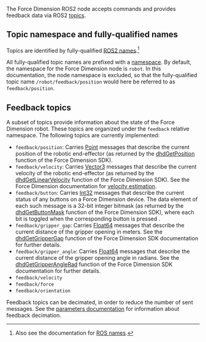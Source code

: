 <!-- License

Copyright 2022-2023 Neuromechatronics Lab, Carnegie Mellon University (a.whit)

Created by: a. whit. (nml@whit.contact)

This Source Code Form is subject to the terms of the Mozilla Public
License, v. 2.0. If a copy of the MPL was not distributed with this
file, You can obtain one at https://mozilla.org/MPL/2.0/.
-->

The Force Dimension ROS2 node accepts commands and provides feedback data via 
ROS2 [topics][ros_topics].

## Topic namespace and fully-qualified names

Topics are identified by fully-qualified 
[ROS2 names][ros2_name_constraints].[^ros_names]

[^ros_names]: Also see the documentation for [ROS names][ros_names].

All fully-qualified topic names are prefixed with a 
[namespace](namespace.md). By default, the namespace for the 
Force Dimension node is ``robot``. In this documentation, the node namespace is 
excluded, so that the fully-qualified topic name ``/robot/feedback/position`` 
would here be referred to as ``feedback/position``.

## Feedback topics

A subset of topics provide information about the state of the Force Dimension 
robot. These topics are organized under the ``feedback`` relative namespace. 
The following topics are currently implemented:

* ``feedback/position``: Carries [Point][geometry_msgs_point] messages that 
  describe the current position of the robotic end-effector (as returned by the 
  [dhdGetPosition] function of the Force Dimension SDK).
* ``feedback/velocity``: Carries [Vector3][geometry_msgs_vector3] messages that 
  describe the current velocity of the robotic end-effector (as returned by the 
  [dhdGetLinearVelocity] function of the Force Dimension SDK). See the 
  Force Dimension documentation for 
  [velocity estimation][fd_velocity_estimation].
* ``feedback/button``: Carries [Int32][example_interfaces_int32] messages that 
  describe the current status of any buttons on a Force Dimension device. The 
  data element of each such message is a 32-bit integer bitmask (as returned by 
  the [dhdGetButtonMask] function of the Force Dimension SDK), where each bit 
  is toggled when the corresponding button is pressed .
* ``feedback/gripper_gap``: Carries [Float64][example_interfaces.float64] 
  messages that describe the current distance of the gripper opening in meters. 
  See the [dhdGetGripperGap] function of the Force Dimension SDK documentation 
  for further details.
* ``feedback/gripper_angle``: Carries [Float64][example_interfaces.float64] 
  messages that describe the current distance of the gripper opening angle in 
  radians. See the [dhdGetGripperAngleRad] function of the Force Dimension SDK 
  documentation for further details.
* ``feedback/velocity``
* ``feedback/force``
* ``feedback/orientation``
  
Feedback topics can be decimated, in order to reduce the number of sent 
messages. See the [parameters documentation](parameters.md) for 
information about feedback decimation.


[dhdGetGripperAngleRad]: https://downloads.forcedimension.com/sdk/doc/fdsdk-3.14.0/dhd/dhdc_8h.html#aacb9cbecf42f01330bd9a8fc512011d9

[dhdGetPosition]: https://downloads.forcedimension.com/sdk/doc/fdsdk-3.14.0/dhd/dhdc_8h.html#ac6910076186b2709dec3c2bfa38628c2

[dhdGetButtonMask]: https://downloads.forcedimension.com/sdk/doc/fdsdk-3.14.0/dhd/dhdc_8h.html#a5fbdfdb991ebe0faa92f1bcaffde5a75

[dhdGetGripperGap]: https://downloads.forcedimension.com/sdk/doc/fdsdk-3.14.0/dhd/dhdc_8h.html#ac8e059defb0d2e3255e4f74cf941e4eb

[example_interfaces.float64]:https://docs.ros2.org/latest/api/example_interfaces/msg/Float64.html

[example_interfaces_int32]: https://docs.ros2.org/latest/api/example_interfaces/msg/Int32.html

[geometry_msgs_point]: http://docs.ros.org/en/latest/api/geometry_msgs/html/msg/Point.html

[ros_topics]: https://docs.ros.org/en/humble/Tutorials/Topics/Understanding-ROS2-Topics.html

[ros2_name_constraints]: http://design.ros2.org/articles/topic_and_service_names.html#ros-2-topic-and-service-name-constraints

[ros_names]: http://wiki.ros.org/Names

[dhdGetLinearVelocity]: https://downloads.forcedimension.com/sdk/doc/fdsdk-3.14.0/dhd/dhdc_8h.html#a2a29fb157bbcd49cd1807a5febf314e7

[fd_velocity_estimation]: https://downloads.forcedimension.com/sdk/doc/fdsdk-3.14.0/dhd/index.html#dhd_velocity_modes

[geometry_msgs_vector3]: http://docs.ros.org/en/latest/api/geometry_msgs/html/msg/Vector3.html



